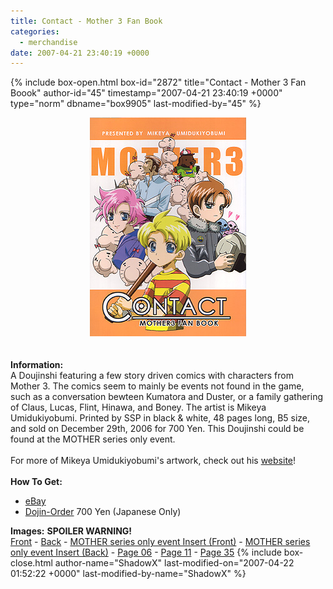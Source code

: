 ```yaml
---
title: Contact - Mother 3 Fan Book
categories:
  - merchandise
date: 2007-04-21 23:40:19 +0000
---
```

{% include box-open.html box-id="2872" title="Contact - Mother 3 Fan Boook" author-id="45" timestamp="2007-04-21 23:40:19 +0000" type="norm" dbname="box9905" last-modified-by="45" %}
	<center>
	<img src="/merchandise/images/m3contact_title.jpg" border="0" alt="Mother 3 " />
	</center>
	<br /><br />
	<b>Information:</b>
	<br />
	A Doujinshi featuring a few story driven comics with characters from Mother 3. The 
	comics seem to mainly be events not found in the game, such as a conversation bewteen 
	Kumatora and Duster, or a family gathering of Claus, Lucas, Flint, Hinawa, and Boney. 
	The artist is Mikeya Umidukiyobumi. Printed by SSP in black & white, 48 pages long, B5 
	size, and sold on December 29th, 2006 for 700 Yen. This Doujinshi could be found at 
	the MOTHER series only event. 
	<br /><br />
	For more of Mikeya Umidukiyobumi's artwork, check out his <a href="http://www6.plala.or.jp/umidukiyobumi/">website</a>!
	<br /><br />
	<b>How To Get:</b>
	<br />
	<ul>
	<li><a href="http://www.ebay.com">eBay</a></li>
	<li><a href="http://cgi16.plala.or.jp/umidukiy/tuuhan/index.cgi">Dojin-Order</a> 700 Yen (Japanese Only)</li>
	</ul>
	<b>Images:</b> <b>SPOILER WARNING!</b>
	<br />
	<a href="/merchandise/images/m3contact_front.jpg">Front</a> - <a href="/merchandise/images/m3contact_back.jpg">Back</a> - <a href="/merchandise/images/m3contact_insert_front.jpg">MOTHER series only event Insert (Front)</a> - 
	<a href="/merchandise/images/m3contact_insert_back.jpg">MOTHER series only event Insert (Back)</a> - <a href="/merchandise/images/m3contact_p06.jpg">Page 06</a> - <a href="/merchandise/images/m3contact_p11.jpg">Page 11</a> - 
	<a href="/merchandise/images/m3contact_p35.jpg">Page 35</a>
{% include box-close.html author-name="ShadowX" last-modified-on="2007-04-22 01:52:22 +0000" last-modified-by-name="ShadowX" %}
